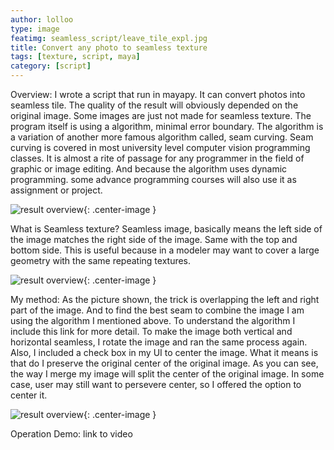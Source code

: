 ```yaml
---
author: lolloo
type: image
featimg: seamless_script/leave_tile_expl.jpg
title: Convert any photo to seamless texture
tags: [texture, script, maya]
category: [script]
---
```


Overview:
I wrote a script that run in mayapy. It can convert photos into seamless tile. The quality of the result will obviously depended on the original image. Some images are just not made for seamless texture. The program itself is using a algorithm, minimal error boundary. The algorithm is a variation of another more famous algorithm called, seam curving. Seam curving is covered in most university level computer vision programming classes. It is almost a rite of passage for any programmer in the field of graphic or image editing. And because the algorithm uses dynamic programming. some advance programming courses will also use it as assignment or project.

![result overview]({{site.url}}/img/seamless_script/ui.jpg ){: .center-image }

What is Seamless texture?
Seamless image, basically means the left side of the image matches the right side of the image. Same with the top and bottom side. This is useful because in a modeler may want to cover a large geometry with the same repeating textures.

![result overview]({{site.url}}/img/seamless_script/leave_tile_expl.jpg ){: .center-image }

My method:
As the picture shown, the trick is overlapping the left and right part of the image. And to find the best seam to combine the image I am using the algorithm I mentioned above. To understand the algorithm I include this link for more detail.
To make the image both vertical and horizontal seamless, I rotate the image and ran the same process again.
Also, I included a check box in my UI to center the image. What it means is that do I preserve the original center of the original image. As you can see, the way I merge my image will split the center of the original image. In some case, user may still want to persevere center, so I offered the option to center it.

![result overview]({{site.url}}/img/seamless_script/method.jpg ){: .center-image }

Operation Demo:
link to video
